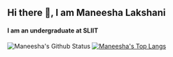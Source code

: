 ## Hi there 👋, I am **Maneesha Lakshani**

#### I am an undergraduate at SLIIT
<!-- ![I am a student](https://hotelamstephansplatz.at/wp-content/uploads/2017/10/welcome-e1507551952811.jpg) -->
<!-- ![I am a student](https://i.pinimg.com/originals/de/16/58/de1658b746ed7f0ba04c3208f6fb0361.jpg) -->


![Maneesha's Github Status](https://github-readme-stats.vercel.app/api?username=maneeshalakshani&show_icons=true&theme=radical&card_width=100) [![Maneesha's Top Langs](https://github-readme-stats.vercel.app/api/top-langs/?username=maneeshalakshani&layout=compact&theme=radical&card_width=250)](https://github.com/maneeshalakshani/github-readme-stats)

<!-- <[![Maneesha's Top Langs](https://github-readme-stats.vercel.app/api/top-langs/?username=maneeshalakshani&layout=compact&theme=radical)](https://github.com/maneeshalakshani/github-readme-stats) -->

<!-- [![Maneesha's wakatime stats](https://github-readme-stats.vercel.app/api/wakatime?username=willianrod)](https://github.com/maneeshalakshani/github-readme-stats) -->
